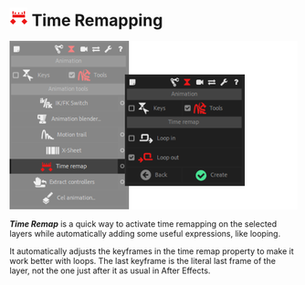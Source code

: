 # ![Time Remap Icon](img\duik-icons\timeremap-icon-r.png) Time Remapping

![time remap panel](img\duik-screenshots\S-Animation\S-Animation-Tools\TimeRemap-panels.png)

***Time Remap*** is a quick way to activate time remapping on the selected layers while automatically adding some useful expressions, like looping.

It automatically adjusts the keyframes in the time remap property to make it work better with loops. The last keyframe is the literal last frame of the layer, not the one just after it as usual in After Effects.

